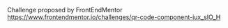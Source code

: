Challenge proposed by FrontEndMentor 
https://www.frontendmentor.io/challenges/qr-code-component-iux_sIO_H
